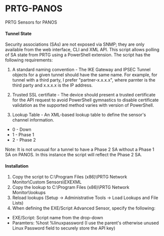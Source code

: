 # PRTG-PANOS
PRTG Sensors  for PANOS

#### Tunnel State
Security associations (SAs) are not exposed via SNMP; they are only available from the web interface, CLI and XML API. This script allows polling of SA state from PRTG using a PowerShell extension. The script has the following requirements:

1. A standard naming convention - The IKE Gateway and IPSEC Tunnel objects for a given tunnel should have the same name. For example, for tunnel with a third party, I prefer "partner-x.x.x.x", where parnter is the third party and x.x.x.x is the IP address.

2. Trusted SSL certifiate - The device should present a trusted certificate for the API request to avoid PowerShell gymnastics to disable certificate validation as the supported method varies with version of PowerShell. 

3. Lookup Table - An XML-based lookup table to define the sensor's channel information.
*  0 - Down
*  1 - Phase 1
*  2 - Phase 2

Note: It is not unusual for a tunnel to have a Phase 2 SA without a Phase 1 SA on PANOS. In this instance the script will reflect the Phase 2 SA.

#### Installation

1. Copy the script to C:\Program Files (x86)\PRTG Network Monitor\Custom Sensors\EXEXML
2. Copy the lookup to C:\Program Files (x86)\PRTG Network Monitor\lookups
3. Reload lookups (Setup -> Administrative Tools -> Load Lookups and File Lists)
4. When defining the EXE/Script Advanced Sensor, specify the following:
* EXE/Script:  Script name from  the drop-down 
* Paramters: %host %linuxpassword (I use the parent's otherwise unused Linux Password field to securely store the API key)
